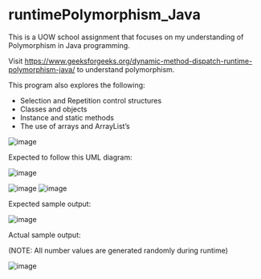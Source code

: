 # runtimePolymorphism_Java
This is a UOW school assignment that focuses on my understanding of Polymorphism in Java programming.

Visit https://www.geeksforgeeks.org/dynamic-method-dispatch-runtime-polymorphism-java/ to understand polymorphism.

This program also explores the following:
- Selection and Repetition control structures
- Classes and objects
- Instance and static methods
- The use of arrays and ArrayList’s


![image](https://user-images.githubusercontent.com/66919203/84647750-6f61da00-af36-11ea-9675-408e2973318b.png)

Expected to follow this UML diagram:

![image](https://user-images.githubusercontent.com/66919203/84647911-b4860c00-af36-11ea-8e49-3f787a5a1575.png)


![image](https://user-images.githubusercontent.com/66919203/84648345-7f2dee00-af37-11ea-8854-2c137cfb5424.png)
![image](https://user-images.githubusercontent.com/66919203/84648411-9967cc00-af37-11ea-9037-56c3995b9ca7.png)

Expected sample output:

![image](https://user-images.githubusercontent.com/66919203/84648472-b00e2300-af37-11ea-8395-5ad8bbe252b8.png)


Actual sample output:

(NOTE: All number values are generated randomly during runtime)

![image](https://user-images.githubusercontent.com/66919203/84648597-d469ff80-af37-11ea-960d-6f3d2156213c.png)
